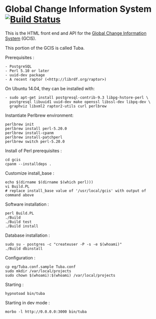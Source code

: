 
Global Change Information System [![Build Status](https://secure.travis-ci.org/USGCRP/gcis.png)](http://travis-ci.org/USGCRP/gcis)
================================

This is the HTML front end and API for the [Global Change Information System](http://data.globalchange.gov) (GCIS).

This portion of the GCIS is called Tuba.

Prerequisites :

    - PostgreSQL
    - Perl 5.10 or later
    - uuid-dev package
    - A recent raptor (<http://librdf.org/raptor>)

On Ubuntu 14.04, they can be installed with:

    - sudo apt-get install postgresql-contrib-9.3 libpg-hstore-perl \
      postgresql libuuid1 uuid-dev make openssl libssl-dev libpq-dev \
      graphviz libxml2 raptor2-utils curl perlbrew

Instantiate Perlbrew environment:

    perlbrew init
    perlbrew install perl-5.20.0
    perlbrew install-cpanm
    perlbrew install-patchperl
    perlbrew switch perl-5.20.0

Install of Perl prerequisites :

    cd gcis
    cpanm --installdeps .

Customize install_base :

    echo $(dirname $(dirname $(which perl)))
    vi Build.PL
    # replace install_base value of '/usr/local/gcis' with output of command above

Software installation :

    perl Build.PL
    ./Build
    ./Build test
    ./Build install

Database installation :

    sudo su - postgres -c "createuser -P -s -e $(whoami)"
    ./Build dbinstall

Configuration :

    cp eg/Tuba.conf.sample Tuba.conf
    sudo mkdir /var/local/projects
    sudo chown $(whoami):$(whoami) /var/local/projects

Starting :

    hypnotoad bin/tuba

Starting in dev mode :

    morbo -l http://0.0.0.0:3000 bin/tuba    

